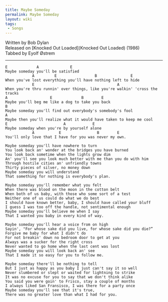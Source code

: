 ```yaml
---
title: Maybe Someday
permalink: Maybe Someday
layout: wiki
tags:
 - Songs
---
```


Written by Bob Dylan  
Released on [Knocked Out Loaded](Knocked Out Loaded) (1986)  
Tabbed by Eyolf Østrem

* * * * *

    E             A              E
    Maybe someday you'll be satisfied
                A         E                 B               E
    When you've lost everything you'll have nothing left to hide
                E                                     A
    When you're thru runnin' over things, like you're walkin' 'cross the tracks
    A                   E             B        E
    Maybe you'll beg me like a dog to take you back
    B
    Maybe someday you'll find out everybody's somebody's fool
    A
    Maybe then you'll realize what it would have taken to keep me cool
    E                         A            E
    Maybe someday when you're by yourself alone
                A           E                B        E
    You'll only love that I have for you was never my own.

    Maybe someday you'll have nowhere to turn
    You look back an' wonder at the bridges you have burned
    You look back sometime when the lights grow dim
    An' you'll see you look much better with me than you do with him
    Through hostile cities an' unfriendly towns
    Thirty pieces of silver, no money down
    Maybe someday you will understand
    That something for nothing is everybody's plan.

    Maybe someday you'll remember what you felt
    When there was blood on the moon in the cotton belt
    When both of us baby, with those who some sort of a test
    Neither one of us could do what we do best
    I should have known better, baby, I should have called your bluff
    I guess I was too off the handle, not sentimental enough
    Maybe someday you'll believe me when I say
    That I wanted you baby in every kind of way.

    Maybe someday you'll hear a voice from on high
    Sayin', "For whose sake did you live, for whose sake did you die?”
    Forgive me baby for what I didn't do
    For not breakin' down no bedroom door to get at you
    Always was a sucker for the right cross
    Never wanted to go home when the last cent was lost
    Maybe someday you will look back an' see
    That I made it so easy for you to follow me.

    Maybe someday there'll be nothing to tell
    But I just as happy as you baby I just can't say it so well
    Never slumbered or slept or waited for lightning to strike
    It was no excuse for you to say that we don't think alike
    You said you were goin' to Frisco, stay a couple of months
    I always liked San Fransisco, I was there for a party once
    Maybe someday you'll see that it's true,
    There was no greater love than what I had for you.
